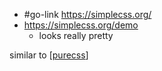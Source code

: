 -	#go-link https://simplecss.org/
-	https://simplecss.org/demo
	-	looks really pretty

similar to [[purecss]]

[//begin]: # "Autogenerated link references for markdown compatibility"
[purecss]: purecss.md "purecss"
[//end]: # "Autogenerated link references"